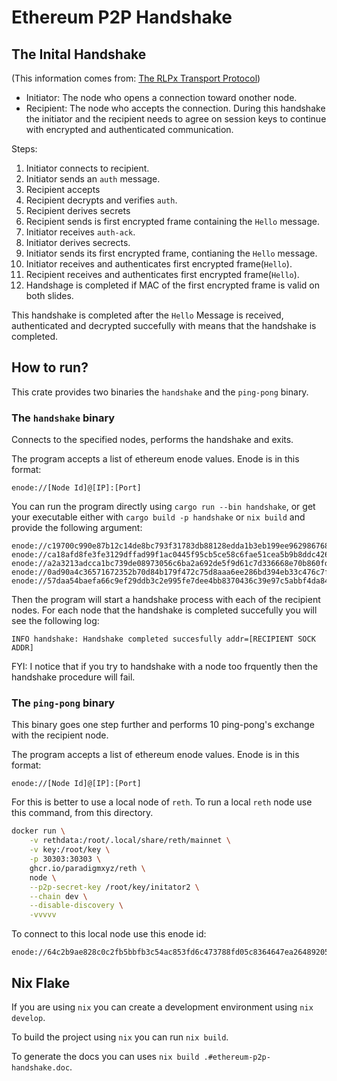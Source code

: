 # Ethereum P2P Handshake

## The Inital Handshake
(This information comes from: [The RLPx Transport Protocol](https://github.com/ethereum/devp2p/blob/master/rlpx.md#initial-handshake))
* Initiator: The node who opens a connection toward onother node.
* Recipient: The node who accepts the connection.
During this handshake the initiator and the recipient needs to agree on session keys to continue with encrypted and authenticated communication.

Steps:

1. Initiator connects to recipient.
2. Initiator sends an `auth` message.
3. Recipient accepts
4. Recipient decrypts and verifies `auth`.
5. Recipient derives secrets
6. Recipient sends is first encrypted frame containing the `Hello` message.
7. Initiator receives `auth-ack`.
8. Initiator derives secrects.
9. Initiator sends its first encrypted frame, contianing the `Hello` message.
10. Initiator receives and authenticates first encrypted frame(`Hello`).
11. Recipient receives and authenticates first encrypted frame(`Hello`).
12. Handshage is completed if MAC of the first encrypted frame is valid on both slides.

This handshake is completed after the `Hello` Message is received, authenticated and decrypted succefully with means that the handshake is completed.

## How to run?
This crate provides two binaries the `handshake` and the `ping-pong` binary.

### The `handshake` binary

Connects to the specified nodes, performs the handshake and exits.

The program accepts a list of ethereum enode values. Enode is in this format: 
```text
enode://[Node Id]@[IP]:[Port]
```

You can run the program directly using `cargo run --bin handshake`, or get your executable either with `cargo build -p handshake` or `nix build` and provide the following argument:
```text
enode://c19700c990e87b12c14de8bc793f31783db88128edda1b3eb199ee962986768a743b9160d1630b22a16be564bd14bc4e529026a5843c7350567b0f6b1c7e786b@193.16.246.17:30303  enode://ca18afd8fe3fe3129dffad99f1ac0445f95cb5ce58c6fae51cea5b9b8ddc4264f25be0becd4bdba950488c6ae986a946f11c53f381fa037669c2d97bf39bfaf7@116.202.174.111:30304  enode://a2a3213adcca1bc739de08973056c6ba2a692de5f9d61c7d336668e70b860fd45d40e2194a121baa42c32991749497a92ef1db7b3a42b7c55fab5195de74f468@37.60.248.95:30303  enode://0ad90a4c36571672352b70d84b179f472c75d8aaa6ee286bd394eb33c476c7fa4406875731e2ea5de69df42313050109f7370c139e0a9c8c086c510ff98f0627@171.66.161.42:31404 enode://57daa54baefa66c9ef29ddb3c2e995fe7dee4bb8370436c39e97c5abbf4da84bb69d94ce8517ceb172f43caa9449469cced56994727a7409c72c307a5d078408@130.61.239.252:30303
```
Then the program will start a handshake process with each of the recipient nodes.
For each node that the handshake is completed succefully you will see the following log:
```text
INFO handshake: Handshake completed succesfully addr=[RECIPIENT SOCK ADDR]
```

FYI: I notice that if you try to handshake with a node too frquently then the handshake procedure will fail.

### The `ping-pong` binary

This binary goes one step further and performs 10 ping-pong's exchange with the recipient node.

The program accepts a list of ethereum enode values. Enode is in this format: 
```text
enode://[Node Id]@[IP]:[Port]
```

For this is better to use a local node of `reth`. To run a local `reth` node use this command, from this directory.
```bash
docker run \
    -v rethdata:/root/.local/share/reth/mainnet \
    -v key:/root/key \
    -p 30303:30303 \
    ghcr.io/paradigmxyz/reth \
    node \
    --p2p-secret-key /root/key/initator2 \
    --chain dev \
    --disable-discovery \
    -vvvvv
```
To connect to this local node use this enode id:
```text
enode://64c2b9ae828c0c2fb5bbfb3c54ac853fd6c473788fd05c8364647ea26489205834e844498c2a5500e78a5ad77fe54bd426c60cd08ae1a1da966c6feebddfc629@127.0.0.1:30303
```

## Nix Flake
If you are using `nix` you can create a development environment using `nix develop`.

To build the project using `nix` you can run `nix build`.

To generate the docs you can uses `nix build .#ethereum-p2p-handshake.doc`.
